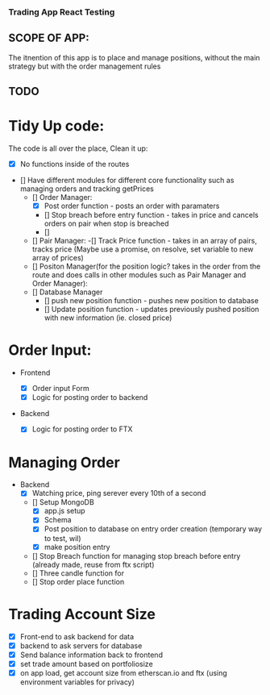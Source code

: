 ### Trading App React Testing

## SCOPE OF APP:

The itnention of this app is to place and manage positions, without the main strategy but with the order management rules

## TODO

# Tidy Up code:

The code is all over the place, Clean it up:

- [x] No functions inside of the routes
- [] Have different modules for different core functionality such as managing orders and tracking getPrices
  - [] Order Manager:
    - [x] Post order function - posts an order with paramaters
    - [] Stop breach before entry function - takes in price and cancels orders on pair when stop is breached
    - []
  - [] Pair Manager:
    -[] Track Price function - takes in an array of pairs, tracks price (Maybe use a promise, on resolve, set variable to new array of prices)
  - [] Positon Manager(for the position logic? takes in the order from the route and does calls in other modules such as Pair Manager and Order Manager):
  - [] Database Manager
    - [] push new position function - pushes new position to database
    - [] Update position function - updates previously pushed position with new information (ie. closed price)

# Order Input:

- Frontend

  - [x] Order input Form
  - [x] Logic for posting order to backend

- Backend
  - [x] Logic for posting order to FTX

# Managing Order

- Backend
  - [x] Watching price, ping serever every 10th of a second
  - [] Setup MongoDB
    - [x] app.js setup
    - [x] Schema
    - [x] Post position to database on entry order creation (temporary way to test, wil)
    - [x] make position entry
  - [] Stop Breach function for managing stop breach before entry (already made, reuse from ftx script)
  - [] Three candle function for
  - [] Stop order place function

# Trading Account Size

- [x] Front-end to ask backend for data
- [x] backend to ask servers for database
- [x] Send balance information back to frontend
- [x] set trade amount based on portfoliosize
- [x] on app load, get account size from etherscan.io and ftx (using environment variables for privacy)
